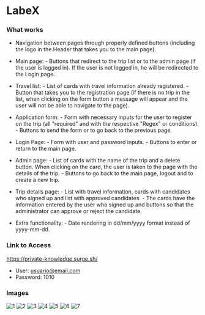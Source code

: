 # LabeX

### What works

- Navigation between pages through properly defined buttons (including the logo in the Header that takes you to the main page).

- Main page:
      - Buttons that redirect to the trip list or to the admin page (if the user is logged in). If the user is not logged in, he will be redirected to the Login page.
- Travel list:
      - List of cards with travel information already registered.
      - Button that takes you to the registration page (if there is no trip in the list, when clicking on the form button
a message will appear and the user will not be able to navigate to the page).
- Application form:
      - Form with necessary inputs for the user to register on the trip (all "required" and with the respective "Regex"
or conditions).
      - Buttons to send the form or to go back to the previous page.
- Login Page:
      - Form with user and password inputs.
      - Buttons to enter or return to the main page.
- Admin page:
      - List of cards with the name of the trip and a delete button. When clicking on the card, the user is taken to the page with the details of the trip.
      - Buttons to go back to the main page, logout and to create a new trip.
- Trip details page:
      - List with travel information, cards with candidates who signed up and list with approved candidates.
      - The cards have the information entered by the user who signed up and buttons so that the administrator can approve or reject the candidate.

- Extra functionality:
      - Date rendering in dd/mm/yyyy format instead of yyyy-mm-dd.

### Link to Access
https://private-knowledge.surge.sh/

- User: usuario@email.com
- Password: 1010

### Images
![1](https://user-images.githubusercontent.com/102267210/186925893-93d689c3-5069-4835-aef7-e4adbb3d6c66.PNG)
![2](https://user-images.githubusercontent.com/102267210/186925900-74cb6e79-1464-44f3-b916-d1889fa6aae1.PNG)
![3](https://user-images.githubusercontent.com/102267210/186925909-7454b5cb-5afc-4af0-9c1b-4735a650ec39.png)
![4](https://user-images.githubusercontent.com/102267210/186925914-a2fb3da2-d49f-4430-b8a5-a085c63ff45c.png)
![5](https://user-images.githubusercontent.com/102267210/186925918-9155f93c-a510-4ea8-8ede-0be7535ccabb.png)
![6](https://user-images.githubusercontent.com/102267210/186925880-232ea193-c5d1-4bb2-9714-934a86971471.png)
![7](https://user-images.githubusercontent.com/102267210/186925889-0b418a7d-9a42-42ed-935b-8299503d70e2.png)

